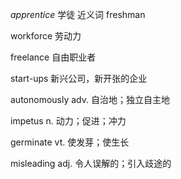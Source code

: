 *apprentice*  学徒      近义词 freshman

workforce    劳动力

freelance   自由职业者

start-ups  新兴公司，新开张的企业

autonomously  adv. 自治地；独立自主地 

impetus  n. 动力；促进；冲力 

germinate vt. 使发芽；使生长 

misleading  adj. 令人误解的；引入歧途的 

